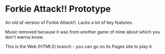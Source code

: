 # Forkie Attack!! Prototype
An old af version of Forkie Attack!!. Lacks a lot of key features.

Music removed because it was from another game of mine about which you don't wanna know.

This is the Web (HTML5) branch - you can go on its Pages site to play it.
